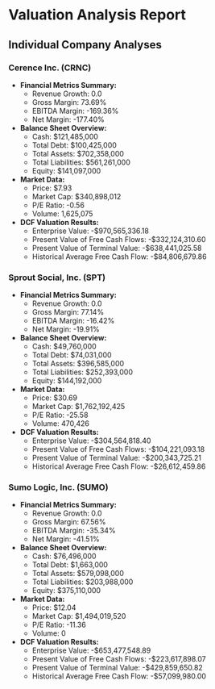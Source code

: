 # Valuation Analysis Report

## Individual Company Analyses
### Cerence Inc. (CRNC)
- **Financial Metrics Summary:**
  - Revenue Growth: 0.0
  - Gross Margin: 73.69%
  - EBITDA Margin: -169.36%
  - Net Margin: -177.40%
- **Balance Sheet Overview:**
  - Cash: $121,485,000
  - Total Debt: $100,425,000
  - Total Assets: $702,358,000
  - Total Liabilities: $561,261,000
  - Equity: $141,097,000
- **Market Data:**
  - Price: $7.93
  - Market Cap: $340,898,012
  - P/E Ratio: -0.56
  - Volume: 1,625,075
- **DCF Valuation Results:**
  - Enterprise Value: -$970,565,336.18
  - Present Value of Free Cash Flows: -$332,124,310.60
  - Present Value of Terminal Value: -$638,441,025.58
  - Historical Average Free Cash Flow: -$84,806,679.86

### Sprout Social, Inc. (SPT)
- **Financial Metrics Summary:**
  - Revenue Growth: 0.0
  - Gross Margin: 77.14%
  - EBITDA Margin: -16.42%
  - Net Margin: -19.91%
- **Balance Sheet Overview:**
  - Cash: $49,760,000
  - Total Debt: $74,031,000
  - Total Assets: $396,585,000
  - Total Liabilities: $252,393,000
  - Equity: $144,192,000
- **Market Data:**
  - Price: $30.69
  - Market Cap: $1,762,192,425
  - P/E Ratio: -25.58
  - Volume: 470,426
- **DCF Valuation Results:**
  - Enterprise Value: -$304,564,818.40
  - Present Value of Free Cash Flows: -$104,221,093.18
  - Present Value of Terminal Value: -$200,343,725.21
  - Historical Average Free Cash Flow: -$26,612,459.86

### Sumo Logic, Inc. (SUMO)
- **Financial Metrics Summary:**
  - Revenue Growth: 0.0
  - Gross Margin: 67.56%
  - EBITDA Margin: -35.34%
  - Net Margin: -41.51%
- **Balance Sheet Overview:**
  - Cash: $76,496,000
  - Total Debt: $1,663,000
  - Total Assets: $579,098,000
  - Total Liabilities: $203,988,000
  - Equity: $375,110,000
- **Market Data:**
  - Price: $12.04
  - Market Cap: $1,494,019,520
  - P/E Ratio: -11.36
  - Volume: 0
- **DCF Valuation Results:**
  - Enterprise Value: -$653,477,548.89
  - Present Value of Free Cash Flows: -$223,617,898.07
  - Present Value of Terminal Value: -$429,859,650.82
  - Historical Average Free Cash Flow: -$57,099,980.00
